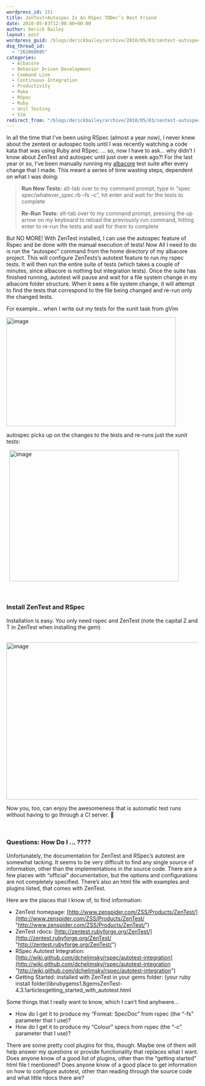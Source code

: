 ```yaml
---
wordpress_id: 151
title: ZenTest+Autospec Is An RSpec TDDer’s Best Friend
date: 2010-05-03T12:00:00+00:00
author: Derick Bailey
layout: post
wordpress_guid: /blogs/derickbailey/archive/2010/05/03/zentest-autospec-is-an-rspec-tdder-s-best-friend.aspx
dsq_thread_id:
  - "262068685"
categories:
  - Albacore
  - Behavior Driven Development
  - Command Line
  - Continuous Integration
  - Productivity
  - Rake
  - RSpec
  - Ruby
  - Unit Testing
  - Vim
redirect_from: "/blogs/derickbailey/archive/2010/05/03/zentest-autospec-is-an-rspec-tdder-s-best-friend.aspx/"
---
```

In all the time that I’ve been using RSpec (almost a year now), I never knew about the zentest or autospec tools until I was recently watching a code kata that was using Ruby and RSpec. … so, now I have to ask… why didn’t I know about ZenTest and autospec until just over a week ago?! For the last year or so, I’ve been manually running my [albacore](http://albacorebuild.net) test suite after every change that I made. This meant a series of time wasting steps, dependent on what I was doing: 

> **Run New Tests:** alt-tab over to my command prompt, type in “spec spec/whatever_spec.rb –fs –c”, hit enter and wait for the tests to complete
> 
> **Re-Run Tests:** alt-tab over to my command prompt, pressing the up arrow on my keyboard to reload the previously run command, hitting enter to re-run the tests and wait for them to complete

But NO MORE! With ZenTest installed, I can use the autospec feature of Rspec and be done with the manual execution of tests! Now All I need to do is run the “autospec” command from the home directory of my albacore project. This will configure ZenTests’s autotest feature to run my rspec tests. It will then run the entire suite of tests (which takes a couple of minutes, since albacore is nothing but integration tests). Once the suite has finished running, autotest will pause and wait for a file system change in my albacore folder structure. When it sees a file system change, it will attempt to find the tests that correspond to the file being changed and re-run only the changed tests.

For example… when I write out my tests for the xunit task from gVim

<a href="https://lostechies.com/content/derickbailey/uploads/2011/03/image_2764383A.png" target="_blank"><img style="border-bottom: 0px;border-left: 0px;border-top: 0px;border-right: 0px" border="0" alt="image" src="https://lostechies.com/content/derickbailey/uploads/2011/03/image_thumb_7EE55625.png" width="444" height="285" /></a>

autospec picks up on the changes to the tests and re-runs just the xunit tests:

&#160; <img style="border-bottom: 0px;border-left: 0px;border-top: 0px;border-right: 0px" border="0" alt="image" src="https://lostechies.com/content/derickbailey/uploads/2011/03/image_04BFF9BF.png" width="444" height="343" /></p> 

&#160;

### Install ZenTest and RSpec

Installation is easy. You only need rspec and ZenTest (note the capital Z and T in ZenTest when installing the gem)

&#160; <img style="border-bottom: 0px;border-left: 0px;border-top: 0px;border-right: 0px" border="0" alt="image" src="https://lostechies.com/content/derickbailey/uploads/2011/03/image_2AB5AA15.png" width="721" height="411" />

Now you, too, can enjoy the awesomeness that is automatic test runs without having to go through a CI server. 🙂

&#160;

### Questions: How Do I … ????

Unfortunately, the documentation for ZenTest and RSpec’s autotest are somewhat lacking. It seems to be very difficult to find any single source of information, other than the implementations in the source code. There are a few places with “official” documentation, but the options and configurations are not completely specified. There’s also an html file with examples and plugins listed, that comes with ZenTest. 

Here are the places that I know of, to find information:

  * ZenTest homepage: [http://www.zenspider.com/ZSS/Products/ZenTest/](http://www.zenspider.com/ZSS/Products/ZenTest/ "http://www.zenspider.com/ZSS/Products/ZenTest/")
  * ZenTest rdocs: [http://zentest.rubyforge.org/ZenTest/](http://zentest.rubyforge.org/ZenTest/ "http://zentest.rubyforge.org/ZenTest/")
  * RSpec Autotest Integration: [http://wiki.github.com/dchelimsky/rspec/autotest-integration](http://wiki.github.com/dchelimsky/rspec/autotest-integration "http://wiki.github.com/dchelimsky/rspec/autotest-integration")
  * Getting Started: installed with ZenTest in your gems folder: (your ruby install folder)librubygems1.8gemsZenTest-4.3.1articlesgetting\_started\_with_autotest.html

Some things that I really want to know, which I can’t find anyhwere…

  * How do I get it to produce my “Format: SpecDoc” from rspec (the “-fs” parameter that I use)?
  * How do I get it to produce my “Colour” specs from rspec (the “-c” parameter that I use)?

There are some pretty cool plugins for this, though. Maybe one of them will help answer my questions or provide functionality that replaces what I want. Does anyone know of a good list of plugins, other than the “getting started” html file I mentioned? Does anyone know of a good place to get information on how to configure autotest, other than reading through the source code and what little rdocs there are?